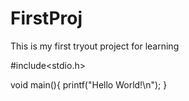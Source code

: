# FirstProj
This is my first tryout project for learning


#include<stdio.h>

void main(){
printf("Hello World!\n");
}

